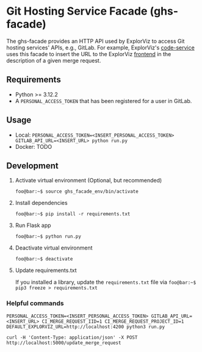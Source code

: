 # Git Hosting Service Facade (ghs-facade)

The ghs-facade provides an HTTP API used by ExplorViz to access Git hosting services' APIs, e.g., GitLab.
For example, ExplorViz's [code-service](https://github.com/explorviz/code-service) uses this facade to insert the URL to the ExplorViz [frontend](https://github.com/explorviz/frontend) in the description of a given merge request.

## Requirements
- Python >= 3.12.2
- A `PERSONAL_ACCESS_TOKEN` that has been registered for a user in GitLab.

## Usage
- Local: `PERSONAL_ACCESS_TOKEN=<INSERT_PERSONAL_ACCESS_TOKEN> GITLAB_API_URL=<INSERT_URL> python run.py`
- Docker: TODO

## Development

1. Activate virtual environment (Optional, but recommended)

   `foo@bar:~$ source ghs_facade_env/bin/activate`

2. Install dependencies

    `foo@bar:~$ pip install -r requirements.txt`

3. Run Flask app

    `foo@bar:~$ python run.py`

4. Deactivate virtual environment

    `foo@bar:~$ deactivate`

5. Update requirements.txt

    If you installed a library, update the `requirements.txt` file via `foo@bar:~$ pip3 freeze > requirements.txt`

### Helpful commands

`PERSONAL_ACCESS_TOKEN=<INSERT_PERSONAL_ACCESS_TOKEN> GITLAB_API_URL=<INSERT_URL> CI_MERGE_REQUEST_IID=1 CI_MERGE_REQUEST_PROJECT_ID=1 DEFAULT_EXPLORVIZ_URL=http://localhost:4200 python3 run.py`

`curl -H 'Content-Type: application/json' -X POST http://localhost:5000/update_merge_request`
